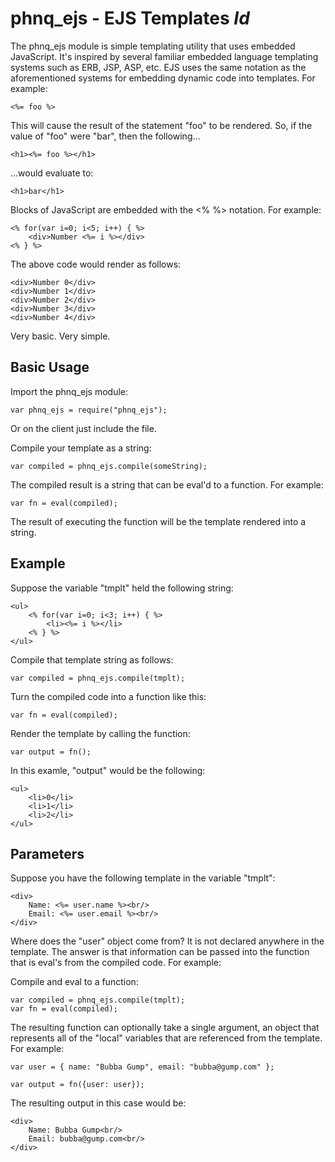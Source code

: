 phnq_ejs - EJS Templates $Id$
========================
The phnq_ejs module is simple templating utility that uses embedded JavaScript. It's inspired by several familiar embedded language templating systems such as ERB, JSP, ASP, etc. EJS uses the same notation as the aforementioned systems for embedding dynamic code into templates.  For example:

	<%= foo %>

This will cause the result of the statement "foo" to be rendered.  So, if the value of "foo" were "bar", then the following...

	<h1><%= foo %></h1>

...would evaluate to:

	<h1>bar</h1>

Blocks of JavaScript are embedded with the <% %> notation.  For example:

	<% for(var i=0; i<5; i++) { %>
		<div>Number <%= i %></div>
	<% } %>

The above code would render as follows:

	<div>Number 0</div>
	<div>Number 1</div>
	<div>Number 2</div>
	<div>Number 3</div>
	<div>Number 4</div>

Very basic. Very simple.


Basic Usage
-----------

Import the phnq_ejs module:

	var phnq_ejs = require("phnq_ejs");

Or on the client just include the file.

Compile your template as a string:

	var compiled = phnq_ejs.compile(someString);

The compiled result is a string that can be eval'd to a function. For example:

	var fn = eval(compiled);

The result of executing the function will be the template rendered into a string.

Example
-------

Suppose the variable "tmplt" held the following string:

	<ul>
		<% for(var i=0; i<3; i++) { %>
			<li><%= i %></li>
		<% } %>
	</ul>

Compile that template string as follows:

	var compiled = phnq_ejs.compile(tmplt);

Turn the compiled code into a function like this:

	var fn = eval(compiled);

Render the template by calling the function:

	var output = fn();

In this examle, "output" would be the following:

	<ul>
		<li>0</li>
		<li>1</li>
		<li>2</li>
	</ul>

Parameters
----------

Suppose you have the following template in the variable "tmplt":

	<div>
		Name: <%= user.name %><br/>
		Email: <%= user.email %><br/>
	</div>

Where does the "user" object come from? It is not declared anywhere in the template. The answer is that information can be passed into the function that is eval's from the compiled code. For example:

Compile and eval to a function:

	var compiled = phnq_ejs.compile(tmplt);
	var fn = eval(compiled);

The resulting function can optionally take a single argument, an object that represents all of the "local" variables that are referenced from the template.  For example:

	var user = { name: "Bubba Gump", email: "bubba@gump.com" };

	var output = fn({user: user});

The resulting output in this case would be:

	<div>
		Name: Bubba Gump<br/>
		Email: bubba@gump.com<br/>
	</div>

